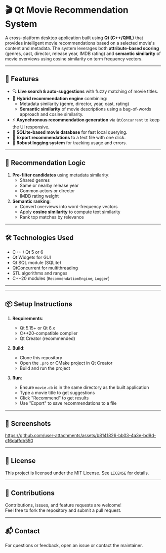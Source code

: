 # 🎬 Qt Movie Recommendation System

A cross-platform desktop application built using **Qt (C++/QML)** that provides intelligent movie recommendations based on a selected movie's content and metadata. The system leverages both **attribute-based scoring** (genres, cast, director, release year, IMDB rating) and **semantic similarity** of movie overviews using cosine similarity on term frequency vectors.

---

## 🚀 Features

- 🔍 **Live search & auto-suggestions** with fuzzy matching of movie titles.
- 🧠 **Hybrid recommendation engine** combining:
  - Metadata similarity (genre, director, year, cast, rating)
  - **Semantic similarity** of movie descriptions using a bag-of-words approach and cosine similarity.
- ⚡ **Asynchronous recommendation generation** via `QtConcurrent` to keep the UI responsive.
- 💾 **SQLite-based movie database** for fast local querying.
- 📝 **Export recommendations** to a text file with one click.
- 📄 **Robust logging system** for tracking usage and errors.

---

## 🧠 Recommendation Logic

1. **Pre-filter candidates** using metadata similarity:
   - Shared genres
   - Same or nearby release year
   - Common actors or director
   - IMDB rating weight
2. **Semantic ranking**:
   - Convert overviews into word-frequency vectors
   - Apply **cosine similarity** to compute text similarity
   - Rank top matches by relevance

---

## 🛠️ Technologies Used

- C++ / Qt 5 or 6
- Qt Widgets for GUI
- Qt SQL module (SQLite)
- QtConcurrent for multithreading
- STL algorithms and ranges
- C++20 modules (`RecommendationEngine`, `Logger`)

---

---

## 📦 Setup Instructions

1. **Requirements**:
   - Qt 5.15+ or Qt 6.x
   - C++20-compatible compiler
   - Qt Creator (recommended)

2. **Build**:
   - Clone this repository
   - Open the `.pro` or CMake project in Qt Creator
   - Build and run the project

3. **Run**:
   - Ensure `movie.db` is in the same directory as the built application
   - Type a movie title to get suggestions
   - Click "Recommend" to get results
   - Use "Export" to save recommendations to a file

---

## 📸 Screenshots
https://github.com/user-attachments/assets/b8141826-bb03-4a3e-bd9d-c16daffdb550

---

## 🧾 License

This project is licensed under the MIT License. See `LICENSE` for details.

---

## 🤝 Contributions

Contributions, issues, and feature requests are welcome!  
Feel free to fork the repository and submit a pull request.

---

## 📬 Contact

For questions or feedback, open an issue or contact the maintainer.


